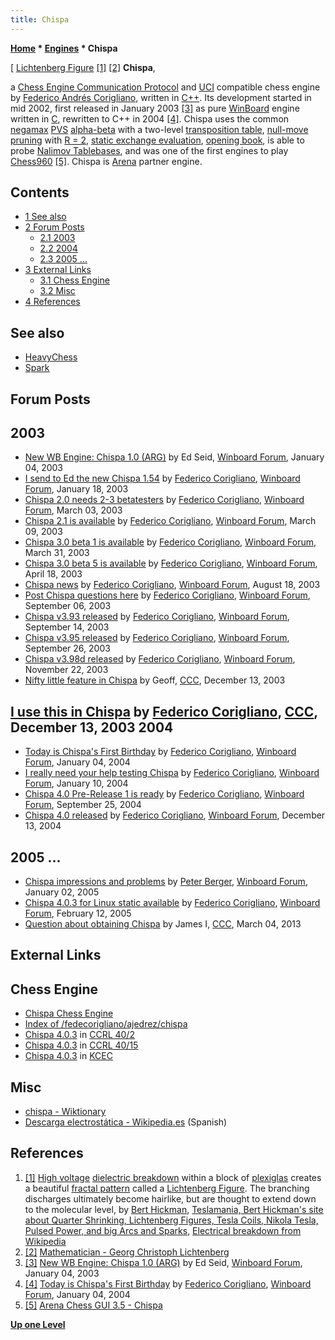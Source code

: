 ```yaml
---
title: Chispa
---
```

**[Home](Home "Home") * [Engines](Engines "Engines") * Chispa**

\[ [Lichtenberg Figure](https://en.wikipedia.org/wiki/Lichtenberg_figure) <a id="cite-note-1" href="#cite-ref-1">[1]</a> <a id="cite-note-2" href="#cite-ref-2">[2]</a>
**Chispa**,

a [Chess Engine Communication Protocol](Chess_Engine_Communication_Protocol "Chess Engine Communication Protocol") and [UCI](UCI "UCI") compatible chess engine by [Federico Andrés Corigliano](Federico_Andr%C3%A9s_Corigliano "Federico Andrés Corigliano"), written in [C++](Cpp "Cpp").
Its development started in mid 2002, first released in January 2003 <a id="cite-note-3" href="#cite-ref-3">[3]</a> as pure [WinBoard](WinBoard "WinBoard") engine written in [C](C "C"), rewritten to C++ in 2004 <a id="cite-note-4" href="#cite-ref-4">[4]</a>.
Chispa uses the common [negamax](Negamax "Negamax") [PVS](Principal_Variation_Search "Principal Variation Search") [alpha-beta](Alpha-Beta "Alpha-Beta") with a two-level [transposition table](Transposition_Table "Transposition Table"), [null-move pruning](Null_Move_Pruning "Null Move Pruning") with [R = 2](Depth_Reduction_R "Depth Reduction R"), [static exchange evaluation](Static_Exchange_Evaluation "Static Exchange Evaluation"), [opening book](Opening_Book "Opening Book"), is able to probe [Nalimov Tablebases](Nalimov_Tablebases "Nalimov Tablebases"), and was one of the first engines to play [Chess960](Chess960 "Chess960") <a id="cite-note-5" href="#cite-ref-5">[5]</a>.
Chispa is [Arena](Arena "Arena") partner engine.

## Contents

- [1 See also](#see-also)
- [2 Forum Posts](#forum-posts)
  - [2.1 2003](#2003)
  - [2.2 2004](#2004)
  - [2.3 2005 ...](#2005-...)
- [3 External Links](#external-links)
  - [3.1 Chess Engine](#chess-engine)
  - [3.2 Misc](#misc)
- [4 References](#references)

## See also

- [HeavyChess](HeavyChess "HeavyChess")
- [Spark](Spark "Spark")

## Forum Posts

## 2003

- [New WB Engine: Chispa 1.0 (ARG)](http://www.open-aurec.com/wbforum/viewtopic.php?f=18&t=40589&p=154903) by Ed Seid, [Winboard Forum](Computer_Chess_Forums "Computer Chess Forums"), January 04, 2003
- [I send to Ed the new Chispa 1.54](http://www.open-aurec.com/wbforum/viewtopic.php?f=18&t=40827&p=155641) by [Federico Corigliano](Federico_Andr%C3%A9s_Corigliano "Federico Andrés Corigliano"), [Winboard Forum](Computer_Chess_Forums "Computer Chess Forums"), January 18, 2003
- [Chispa 2.0 needs 2-3 betatesters](http://www.open-aurec.com/wbforum/viewtopic.php?f=18&t=41516&p=158315) by [Federico Corigliano](Federico_Andr%C3%A9s_Corigliano "Federico Andrés Corigliano"), [Winboard Forum](Computer_Chess_Forums "Computer Chess Forums"), March 03, 2003
- [Chispa 2.1 is available](http://www.open-aurec.com/wbforum/viewtopic.php?f=18&t=41627&p=158817) by [Federico Corigliano](Federico_Andr%C3%A9s_Corigliano "Federico Andrés Corigliano"), [Winboard Forum](Computer_Chess_Forums "Computer Chess Forums"), March 09, 2003
- [Chispa 3.0 beta 1 is available](http://www.open-aurec.com/wbforum/viewtopic.php?f=18&t=41996&p=160389) by [Federico Corigliano](Federico_Andr%C3%A9s_Corigliano "Federico Andrés Corigliano"), [Winboard Forum](Computer_Chess_Forums "Computer Chess Forums"), March 31, 2003
- [Chispa 3.0 beta 5 is available](http://www.open-aurec.com/wbforum/viewtopic.php?f=18&t=42286&p=161513) by [Federico Corigliano](Federico_Andr%C3%A9s_Corigliano "Federico Andrés Corigliano"), [Winboard Forum](Computer_Chess_Forums "Computer Chess Forums"), April 18, 2003
- [Chispa news](http://www.open-aurec.com/wbforum/viewtopic.php?f=18&t=43819&p=167366) by [Federico Corigliano](Federico_Andr%C3%A9s_Corigliano "Federico Andrés Corigliano"), [Winboard Forum](Computer_Chess_Forums "Computer Chess Forums"), August 18, 2003
- [Post Chispa questions here](http://www.open-aurec.com/wbforum/viewtopic.php?f=18&t=44007&p=168062) by [Federico Corigliano](Federico_Andr%C3%A9s_Corigliano "Federico Andrés Corigliano"), [Winboard Forum](Computer_Chess_Forums "Computer Chess Forums"), September 06, 2003
- [Chispa v3.93 released](http://www.open-aurec.com/wbforum/viewtopic.php?f=18&t=44128&p=168482) by [Federico Corigliano](Federico_Andr%C3%A9s_Corigliano "Federico Andrés Corigliano"), [Winboard Forum](Computer_Chess_Forums "Computer Chess Forums"), September 14, 2003
- [Chispa v3.95 released](http://www.open-aurec.com/wbforum/viewtopic.php?f=18&t=44290&p=169037) by [Federico Corigliano](Federico_Andr%C3%A9s_Corigliano "Federico Andrés Corigliano"), [Winboard Forum](Computer_Chess_Forums "Computer Chess Forums"), September 26, 2003
- [Chispa v3.98d released](http://www.open-aurec.com/wbforum/viewtopic.php?f=18&t=45251&p=172103) by [Federico Corigliano](Federico_Andr%C3%A9s_Corigliano "Federico Andrés Corigliano"), [Winboard Forum](Computer_Chess_Forums "Computer Chess Forums"), November 22, 2003
- [Nifty little feature in Chispa](https://www.stmintz.com/ccc/index.php?id=335701) by Geoff, [CCC](CCC "CCC"), December 13, 2003

## [I use this in Chispa](https://www.stmintz.com/ccc/index.php?id=335845) by [Federico Corigliano](Federico_Andr%C3%A9s_Corigliano "Federico Andrés Corigliano"), [CCC](CCC "CCC"), December 13, 2003 2004

- [Today is Chispa's First Birthday](http://www.open-aurec.com/wbforum/viewtopic.php?f=18&t=45891&p=174306) by [Federico Corigliano](Federico_Andr%C3%A9s_Corigliano "Federico Andrés Corigliano"), [Winboard Forum](Computer_Chess_Forums "Computer Chess Forums"), January 04, 2004
- [I really need your help testing Chispa](http://www.open-aurec.com/wbforum/viewtopic.php?f=18&t=46000&p=174594) by [Federico Corigliano](Federico_Andr%C3%A9s_Corigliano "Federico Andrés Corigliano"), [Winboard Forum](Computer_Chess_Forums "Computer Chess Forums"), January 10, 2004
- [Chispa 4.0 Pre-Release 1 is ready](http://www.open-aurec.com/wbforum/viewtopic.php?f=18&t=49061&p=185165) by [Federico Corigliano](Federico_Andr%C3%A9s_Corigliano "Federico Andrés Corigliano"), [Winboard Forum](Computer_Chess_Forums "Computer Chess Forums"), September 25, 2004
- [Chispa 4.0 released](http://www.open-aurec.com/wbforum/viewtopic.php?f=2&t=972&p=4169) by [Federico Corigliano](Federico_Andr%C3%A9s_Corigliano "Federico Andrés Corigliano"), [Winboard Forum](Computer_Chess_Forums "Computer Chess Forums"), December 13, 2004

## 2005 ...

- [Chispa impressions and problems](http://www.open-aurec.com/wbforum/viewtopic.php?f=2&t=1226&p=5536) by [Peter Berger](Peter_Berger "Peter Berger"), [Winboard Forum](Computer_Chess_Forums "Computer Chess Forums"), January 02, 2005
- [Chispa 4.0.3 for Linux static available](http://www.open-aurec.com/wbforum/viewtopic.php?f=2&t=1634&p=7591) by [Federico Corigliano](Federico_Andr%C3%A9s_Corigliano "Federico Andrés Corigliano"), [Winboard Forum](Computer_Chess_Forums "Computer Chess Forums"), February 12, 2005
- [Question about obtaining Chispa](http://www.talkchess.com/forum/viewtopic.php?t=47404) by James I, [CCC](CCC "CCC"), March 04, 2013

## External Links

## Chess Engine

- [Chispa Chess Engine](http://chispachess.blogspot.com)
- [Index of /fedecorigliano/ajedrez/chispa](http://www.oocities.org/ar/fedecorigliano/ajedrez/chispa/)
- [Chispa 4.0.3](http://www.computerchess.org.uk/ccrl/404/cgi/engine_details.cgi?print=Details&eng=Chispa%204.0.3) in [CCRL 40/2](CCRL "CCRL")
- [Chispa 4.0.3](http://www.computerchess.org.uk/ccrl/4040/cgi/engine_details.cgi?print=Details&eng=Chispa+4.0.3) in [CCRL 40/15](CCRL "CCRL")
- [Chispa 4.0.3](http://kirill-kryukov.com/chess/kcec/cgi/engine_details.cgi?print=Details&each_game=1&eng=Chispa+4.0.3) in [KCEC](KCEC "KCEC")

## Misc

- [chispa - Wiktionary](https://en.wiktionary.org/wiki/chispa)
- [Descarga electrostática - Wikipedia.es](https://es.wikipedia.org/wiki/Descarga_electrost%C3%A1tica) (Spanish)

## References

1. <a id="cite-ref-1" href="#cite-note-1">[1]</a> [High voltage](https://en.wikipedia.org/wiki/High_voltage) [dielectric breakdown](https://en.wikipedia.org/wiki/Electrical_breakdown) within a block of [plexiglas](https://en.wikipedia.org/wiki/Poly%28methyl_methacrylate%29) creates a beautiful [fractal pattern](https://en.wikipedia.org/wiki/Fractal) called a [Lichtenberg Figure](https://en.wikipedia.org/wiki/Lichtenberg_figure). The branching discharges ultimately become hairlike, but are thought to extend down to the molecular level, by [Bert Hickman](https://www.youtube.com/user/BertHickman), [Teslamania, Bert Hickman's site about Quarter Shrinking, Lichtenberg Figures, Tesla Coils, Nikola Tesla, Pulsed Power, and big Arcs and Sparks](http://www.capturedlightning.com/), [Electrical breakdown from Wikipedia](https://en.wikipedia.org/wiki/Electrical_breakdown)
1. <a id="cite-ref-2" href="#cite-note-2">[2]</a> [Mathematician - Georg Christoph Lichtenberg](Mathematician#Lichtenberg "Mathematician")
1. <a id="cite-ref-3" href="#cite-note-3">[3]</a> [New WB Engine: Chispa 1.0 (ARG)](http://www.open-aurec.com/wbforum/viewtopic.php?f=18&t=40589&p=154903) by Ed Seid, [Winboard Forum](Computer_Chess_Forums "Computer Chess Forums"), January 04, 2003
1. <a id="cite-ref-4" href="#cite-note-4">[4]</a> [Today is Chispa's First Birthday](http://www.open-aurec.com/wbforum/viewtopic.php?f=18&t=45891&p=174306) by [Federico Corigliano](Federico_Andr%C3%A9s_Corigliano "Federico Andrés Corigliano"), [Winboard Forum](Computer_Chess_Forums "Computer Chess Forums"), January 04, 2004
1. <a id="cite-ref-5" href="#cite-note-5">[5]</a> [Arena Chess GUI 3.5 - Chispa](http://www.playwitharena.com/?Partner_Chess_Engines:Chispa%26nbsp%3B)

**[Up one Level](Engines "Engines")**

